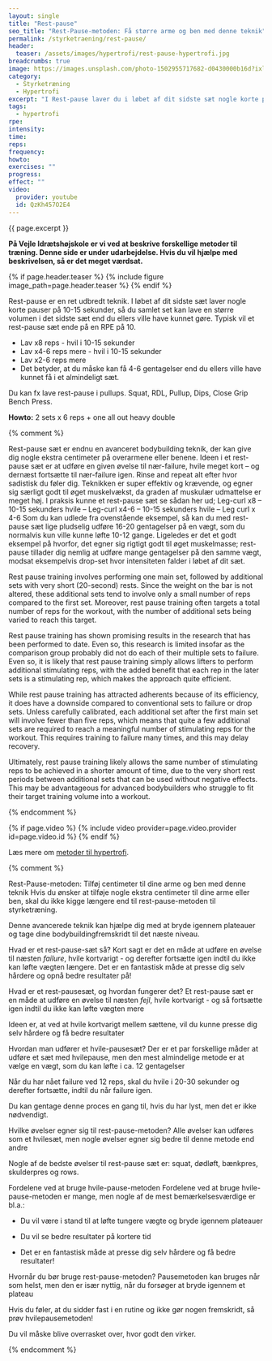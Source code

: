 ```yaml
---
layout: single
title: "Rest-pause"
seo_title: "Rest-Pause-metoden: Få større arme og ben med denne teknik"
permalink: /styrketraening/rest-pause/
header:
  teaser: /assets/images/hypertrofi/rest-pause-hypertrofi.jpg
breadcrumbs: true
image: https://images.unsplash.com/photo-1502955717682-d0430000b16d?ixlib=rb-1.2.1&ixid=MnwxMjA3fDB8MHxwaG90by1wYWdlfHx8fGVufDB8fHx8&auto=format&fit=crop&h=630&w=1200&q=60
category:
  - Styrketræning
  - Hypertrofi
excerpt: "I Rest-pause laver du i løbet af dit sidste sæt nogle korte pauser på 10-15 sekunder, så du samlet set kan lave en større volumen i det samlede sæt, end du ellers ville have kunnet gøre."
tags:
  - hypertrofi
rpe: 
intensity: 
time: 
reps: 
frequency: 
howto:
exercises: ""
progress:
effect: ""
video:
  provider: youtube
  id: QzKh457O2E4
---
```


{{ page.excerpt }}

**På Vejle Idrætshøjskole er vi ved at beskrive forskellige metoder til træning. Denne side er under udarbejdelse. Hvis du vil hjælpe med beskrivelsen, så er det meget værdsat.**

{% if page.header.teaser %}
  {% include figure image_path=page.header.teaser %}
{% endif %}

Rest-pause er en ret udbredt teknik. I løbet af dit sidste sæt laver nogle korte pauser på 10-15 sekunder, så du samlet set kan lave en større volumen i det sidste sæt end du ellers ville have kunnet gøre. Typisk vil et rest-pause sæt ende på en RPE på 10.

- Lav x8 reps - hvil i 10-15 sekunder
- Lav x4-6 reps mere - hvil i 10-15 sekunder
- Lav x2-6 reps mere
- Det betyder, at du måske kan få 4-6 gentagelser end du ellers ville have kunnet få i et almindeligt sæt.

Du kan fx lave rest-pause i pullups. Squat, RDL, Pullup, Dips, Close Grip Bench Press.

**Howto:** 2 sets x 6 reps + one all out heavy double

{% comment %}

Rest-pause sæt er endnu en avanceret bodybuilding teknik, der kan give dig nogle ekstra centimeter på overarmene eller benene. Ideen i et rest-pause sæt er at udføre en given øvelse til nær-failure, hvile meget kort – og dernæst fortsætte til nær-failure igen. Rinse and repeat alt efter hvor sadistisk du føler dig.
Teknikken er super effektiv og krævende, og egner sig særligt godt til øget muskelvækst, da graden af muskulær udmattelse er meget høj. I praksis kunne et rest-pause sæt se sådan her ud;
Leg-curl x8 – 10-15 sekunders hvile –
Leg-curl x4-6 – 10-15 sekunders hvile –
Leg curl x 4-6
Som du kan udlede fra ovenstående eksempel, så kan du med rest-pause sæt lige pludselig udføre 16-20 gentagelser på en vægt, som du normalvis kun ville kunne løfte 10-12 gange.
Ligeledes er det et godt eksempel på hvorfor, det egner sig rigtigt godt til øget muskelmasse; rest-pause tillader dig nemlig at udføre mange gentagelser på den samme vægt, modsat eksempelvis drop-set hvor intensiteten falder i løbet af dit sæt.


Rest pause training involves performing one main set, followed by additional sets with very short (20-second) rests. Since the weight on the bar is not altered, these additional sets tend to involve only a small number of reps compared to the first set. Moreover, rest pause training often targets a total number of reps for the workout, with the number of additional sets being varied to reach this target.

Rest pause training has shown promising results in the research that has been performed to date. Even so, this research is limited insofar as the comparison group probably did not do each of their multiple sets to failure. Even so, it is likely that rest pause training simply allows lifters to perform additional stimulating reps, with the added benefit that each rep in the later sets is a stimulating rep, which makes the approach quite efficient.

While rest pause training has attracted adherents because of its efficiency, it does have a downside compared to conventional sets to failure or drop sets. Unless carefully calibrated, each additional set after the first main set will involve fewer than five reps, which means that quite a few additional sets are required to reach a meaningful number of stimulating reps for the workout. This requires training to failure many times, and this may delay recovery.

Ultimately, rest pause training likely allows the same number of stimulating reps to be achieved in a shorter amount of time, due to the very short rest periods between additional sets that can be used without negative effects. This may be advantageous for advanced bodybuilders who struggle to fit their target training volume into a workout.

{% endcomment %}

{% if page.video %}
  {% include video provider=page.video.provider id=page.video.id %}
{% endif %}

Læs mere om [metoder til hypertrofi](/hypertrofi-metoder/).

{% comment %}

Rest-Pause-metoden: Tilføj centimeter til dine arme og ben med denne teknik
Hvis du ønsker at tilføje nogle ekstra centimeter til dine arme eller ben, skal du ikke kigge længere end til rest-pause-metoden til styrketræning. 

Denne avancerede teknik kan hjælpe dig med at bryde igennem plateauer og tage dine bodybuildingfremskridt til det næste niveau. 

Hvad er et rest-pause-sæt så? Kort sagt er det en måde at udføre en øvelse til næsten _failure_, hvile kortvarigt - og derefter fortsætte igen indtil du ikke kan løfte vægten længere. Det er en fantastisk måde at presse dig selv hårdere og opnå bedre resultater på!

Hvad er et rest-pausesæt, og hvordan fungerer det?
Et rest-pause sæt er en måde at udføre en øvelse til næsten _fejl_, hvile kortvarigt - og så fortsætte igen indtil du ikke kan løfte vægten mere 

Ideen er, at ved at hvile kortvarigt mellem sættene, vil du kunne presse dig selv hårdere og få bedre resultater 

Hvordan man udfører et hvile-pausesæt?
Der er et par forskellige måder at udføre et sæt med hvilepause, men den mest almindelige metode er at vælge en vægt, som du kan løfte i ca. 12 gentagelser 

Når du har nået failure ved 12 reps, skal du hvile i 20-30 sekunder og derefter fortsætte, indtil du når failure igen.

Du kan gentage denne proces en gang til, hvis du har lyst, men det er ikke nødvendigt.

Hvilke øvelser egner sig til rest-pause-metoden?
Alle øvelser kan udføres som et hvilesæt, men nogle øvelser egner sig bedre til denne metode end andre 

Nogle af de bedste øvelser til rest-pause sæt er: squat, dødløft, bænkpres, skulderpres og rows.

Fordelene ved at bruge hvile-pause-metoden
Fordelene ved at bruge hvile-pause-metoden er mange, men nogle af de mest bemærkelsesværdige er bl.a.:

- Du vil være i stand til at løfte tungere vægte og bryde igennem plateauer 

- Du vil se bedre resultater på kortere tid 

- Det er en fantastisk måde at presse dig selv hårdere og få bedre resultater!

Hvornår du bør bruge rest-pause-metoden?
Pausemetoden kan bruges når som helst, men den er især nyttig, når du forsøger at bryde igennem et plateau 

Hvis du føler, at du sidder fast i en rutine og ikke gør nogen fremskridt, så prøv hvilepausemetoden!

Du vil måske blive overrasket over, hvor godt den virker.

{% endcomment %}